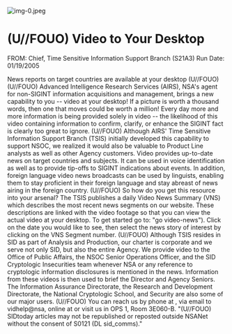 ![img-0.jpeg](img-0.jpeg)

# (U//FOUO) Video to Your Desktop 

FROM:
Chief, Time Sensitive Information Support Branch (S21A3)
Run Date: 01/19/2005

News reports on target countries are available at your desktop (U//FOUO)
(U//FOUO) Advanced Intelligence Research Services (AIRS), NSA's agent for non-SIGINT information acquisitions and management, brings a new capability to you -- video at your desktop! If a picture is worth a thousand words, then one that moves could be worth a million! Every day more and more information is being provided solely in video -- the likelihood of this video containing information to confirm, clarify, or enhance the SIGINT fact is clearly too great to ignore.
(U//FOUO) Although AIRS' Time Sensitive Information Support Branch (TSIS) initially developed this capability to support NSOC, we realized it would also be valuable to Product Line analysts as well as other Agency customers. Video provides up-to-date news on target countries and subjects. It can be used in voice identification as well as to provide tip-offs to SIGINT indications about events. In addition, foreign language video news broadcasts can be used by linguists, enabling them to stay proficient in their foreign language and stay abreast of news airing in the foreign country.
(U//FOUO) So how do you get this resource into your arsenal? The TSIS publishes a daily Video News Summary (VNS) which describes the most recent news segments on our website. These descriptions are linked with the video footage so that you can view the actual video at your desktop. To get started go to:
"go video-news"). Click on the date you would like to see, then select the news story of interest by clicking on the VNS Segment number.
(U//FOUO) Although TSIS resides in SID as part of Analysis and Production, our charter is corporate and we serve not only SID, but also the entire Agency. We provide video to the Office of Public Affairs, the NSOC Senior Operations Officer, and the SID Cryptologic Insecurities team whenever NSA or any reference to cryptologic information disclosures is mentioned in the news. Information from these videos is then used to brief the Director and Agency Seniors. The Information Assurance Directorate, the Research and Development Directorate, the National Cryptologic School, and Security are also some of our major users.
(U//FOUO) You can reach us by phone at
, via email to vidhelp@nsa, online at
or visit us in OPS 1, Room 3E060-B.
"(U//FOUO) SIDtoday articles may not be republished or reposted outside NSANet without the consent of S0121 (DL sid_comms)."
